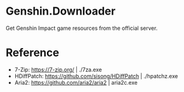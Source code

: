 # Genshin.Downloader
Get Genshin Impact game resources from the official server.

# Reference
- 7-Zip: <https://7-zip.org/>
| ./7za.exe
- HDiffPatch: <https://github.com/sisong/HDiffPatch>
| ./hpatchz.exe
- Aria2: <https://github.com/aria2/aria2>
| aria2c.exe
